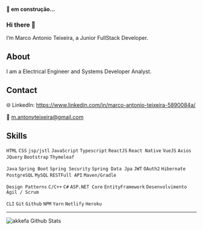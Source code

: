 
<h4> 
	🚧 em construção... 
</h4> 

### Hi there 👋
I’m Marco Antonio Teixeira, a Junior FullStack Developer.

## About

I am a Electrical Engineer and Systems Developer Analyst.

## Contact

🌐 LinkedIn: https://www.linkedin.com/in/marco-antonio-teixeira-5890084a/

📧 m.antonyteixeira@gmail.com

## Skills

`HTML` `CSS` `jsp/jstl` `JavaScript` `Typescript` `ReactJS` `React Native` `VueJS` `Axios` `JQuery` `Bootstrap` `Thymeleaf`

`Java` `Spring Boot` `Spring Security` `Spring Data Jpa` `JWT` `OAuth2` `Hibernate` `PostgreSQL` `MySQL` `RESTFull API` `Maven/Gradle`

`Design Patterns` `C/C++` `C#` `ASP.NET Core` `EntityFramework`  `Desenvolvimento Ágil / Scrum`

`CLI` `Git` `Github` `NPM` `Yarn` `Netlify` `Heroku`

---
<img align="left" alt="akkefa Github Stats" src="https://github-readme-stats.vercel.app/api?username=MAntonioST&show_icons=true&hide_border=true" />

 
